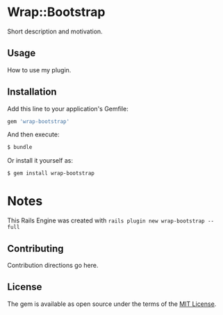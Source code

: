 # Wrap::Bootstrap
Short description and motivation.

## Usage
How to use my plugin.

## Installation
Add this line to your application's Gemfile:

```ruby
gem 'wrap-bootstrap'
```

And then execute:
```bash
$ bundle
```

Or install it yourself as:
```bash
$ gem install wrap-bootstrap
```

# Notes

This Rails Engine was created with `rails plugin new wrap-bootstrap --full`

## Contributing
Contribution directions go here.

## License
The gem is available as open source under the terms of the [MIT License](https://opensource.org/licenses/MIT).
